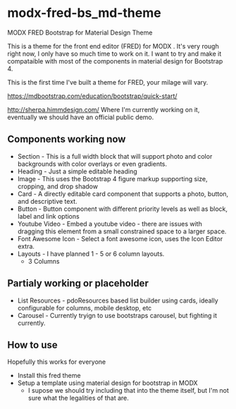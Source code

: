 # modx-fred-bs_md-theme
MODX FRED Bootstrap for Material Design Theme

This is a theme for the front end editor (FRED) for MODX .  It's very rough right now, I only have so much time to work on it.   I want to try and make it compataible with most of the components in material design for Bootstrap 4.

This is the first time I've built a theme for FRED, your milage will vary.

https://mdbootstrap.com/education/bootstrap/quick-start/

http://sherpa.himmdesign.com/  Where I'm currently working on it, eventually we should have an official public demo.

## Components working now
* Section - This is a full width block that will support photo and color backgrounds with color overlays or even gradients.
* Heading - Just a simple editable heading
* Image - This uses the Bootstrap 4 figure markup supporting size, cropping, and drop shadow
* Card - A directly editable card component that supports a photo, button, and descriptive text.
* Button - Button component with different priority levels as well as  block, label and link options
* Youtube Video - Embed a youtube video - there are issues with dragging this element from a small constrained space to a larger space.
* Font Awesome Icon - Select a font awesome icon, uses the Icon Editor extra.
* Layouts - I have planned 1 - 5 or 6 column layouts.
  * 3 Columns

## Partialy working or placeholder
* List Resources -  pdoResources based list builder using cards, ideally configurable for columns, mobile desktop, etc
* Carousel - Currently tryign to use bootstraps carousel, but fighting it currently.


## How to use 
Hopefully this works for everyone

* Install this fred theme
* Setup a template using material design for bootstrap in MODX
  * I supose we should try including that into the theme itself, but I'm not sure what  the legalities of that are.
